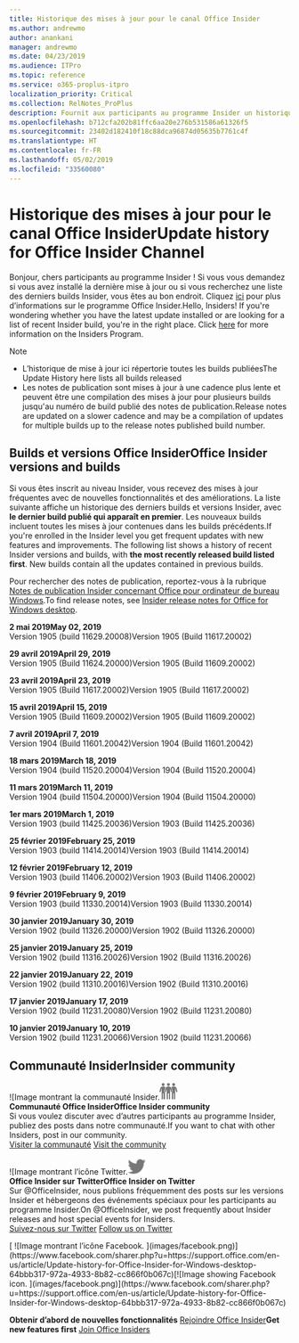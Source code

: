 ```yaml
---
title: Historique des mises à jour pour le canal Office Insider
ms.author: andrewmo
author: anankani
manager: andrewmo
ms.date: 04/23/2019
ms.audience: ITPro
ms.topic: reference
ms.service: o365-proplus-itpro
localization_priority: Critical
ms.collection: RelNotes_ProPlus
description: Fournit aux participants au programme Insider un historique des mises à jour pour les versions Canal mensuel Insider Fast pour ordinateur de bureau Windows
ms.openlocfilehash: b712cfa202b81ffc6aa20e276b531586a61326f5
ms.sourcegitcommit: 23402d182410f18c88dca96874d05635b7761c4f
ms.translationtype: HT
ms.contentlocale: fr-FR
ms.lasthandoff: 05/02/2019
ms.locfileid: "33560080"
---
```

# <a name="update-history-for-office-insider-channel"></a><span data-ttu-id="0edc3-103">Historique des mises à jour pour le canal Office Insider</span><span class="sxs-lookup"><span data-stu-id="0edc3-103">Update history for Office Insider Channel</span></span>

<span data-ttu-id="0edc3-p101">Bonjour, chers participants au programme Insider ! Si vous vous demandez si vous avez installé la dernière mise à jour ou si vous recherchez une liste des derniers builds Insider, vous êtes au bon endroit. Cliquez [ici](https://insider.office.com/) pour plus d’informations sur le programme Office Insider.</span><span class="sxs-lookup"><span data-stu-id="0edc3-p101">Hello, Insiders! If you're wondering whether you have the latest update installed or are looking for a list of recent Insider build, you're in the right place. Click [here](https://insider.office.com/) for more information on the Insiders Program.</span></span>

> [!NOTE]
> - <span data-ttu-id="0edc3-107">L’historique de mise à jour ici répertorie toutes les builds publiées</span><span class="sxs-lookup"><span data-stu-id="0edc3-107">The Update History here lists all builds released</span></span>
> - <span data-ttu-id="0edc3-108">Les notes de publication sont mises à jour à une cadence plus lente et peuvent être une compilation des mises à jour pour plusieurs builds jusqu'au numéro de build publié des notes de publication.</span><span class="sxs-lookup"><span data-stu-id="0edc3-108">Release notes are updated on a slower cadence and may be a compilation of updates for multiple builds up to the release notes published build number.</span></span>



## <a name="office-insider-versions-and-builds"></a><span data-ttu-id="0edc3-109">Builds et versions Office Insider</span><span class="sxs-lookup"><span data-stu-id="0edc3-109">Office Insider versions and builds</span></span>

<span data-ttu-id="0edc3-p102">Si vous êtes inscrit au niveau Insider, vous recevez des mises à jour fréquentes avec de nouvelles fonctionnalités et des améliorations. La liste suivante affiche un historique des derniers builds et versions Insider, avec **le dernier build publié qui apparaît en premier**. Les nouveaux builds incluent toutes les mises à jour contenues dans les builds précédents.</span><span class="sxs-lookup"><span data-stu-id="0edc3-p102">If you're enrolled in the Insider level you get frequent updates with new features and improvements. The following list shows a history of recent Insider versions and builds, with **the most recently released build listed first**. New builds contain all the updates contained in previous builds.</span></span> 

<span data-ttu-id="0edc3-113">Pour rechercher des notes de publication, reportez-vous à la rubrique [Notes de publication Insider concernant Office pour ordinateur de bureau Windows](https://docs.microsoft.com/fr-FR/OfficeUpdates/release-notes-office-insider).</span><span class="sxs-lookup"><span data-stu-id="0edc3-113">To find release notes, see [Insider release notes for Office for Windows desktop](https://docs.microsoft.com/fr-FR/OfficeUpdates/release-notes-office-insider).</span></span>

[//]: # (NE PAS SUPPRIMER)

<span data-ttu-id="0edc3-115">**2 mai 2019**</span><span class="sxs-lookup"><span data-stu-id="0edc3-115">**May 02, 2019**</span></span><br/>
<span data-ttu-id="0edc3-116">Version 1905 (build 11629.20008)</span><span class="sxs-lookup"><span data-stu-id="0edc3-116">Version 1905 (Build 11617.20002)</span></span><br/>

<span data-ttu-id="0edc3-117">**29 avril 2019**</span><span class="sxs-lookup"><span data-stu-id="0edc3-117">**April 29, 2019**</span></span><br/>
<span data-ttu-id="0edc3-118">Version 1905 (Build 11624.20000)</span><span class="sxs-lookup"><span data-stu-id="0edc3-118">Version 1905 (Build 11609.20002)</span></span><br/>

<span data-ttu-id="0edc3-119">**23 avril 2019**</span><span class="sxs-lookup"><span data-stu-id="0edc3-119">**April 23, 2019**</span></span><br/> <span data-ttu-id="0edc3-120">Version 1905 (Build 11617.20002)</span><span class="sxs-lookup"><span data-stu-id="0edc3-120">Version 1905 (Build 11617.20002)</span></span><br/>

<span data-ttu-id="0edc3-121">**15 avril 2019**</span><span class="sxs-lookup"><span data-stu-id="0edc3-121">**April 15, 2019**</span></span><br/> <span data-ttu-id="0edc3-122">Version 1905 (Build 11609.20002)</span><span class="sxs-lookup"><span data-stu-id="0edc3-122">Version 1905 (Build 11609.20002)</span></span><br/>

<span data-ttu-id="0edc3-123">**7 avril 2019**</span><span class="sxs-lookup"><span data-stu-id="0edc3-123">**April 7, 2019**</span></span><br/> <span data-ttu-id="0edc3-124">Version 1904 (Build 11601.20042)</span><span class="sxs-lookup"><span data-stu-id="0edc3-124">Version 1904 (Build 11601.20042)</span></span><br/>

<span data-ttu-id="0edc3-125">**18 mars 2019**</span><span class="sxs-lookup"><span data-stu-id="0edc3-125">**March 18, 2019**</span></span><br/> <span data-ttu-id="0edc3-126">Version 1904 (build 11520.20004)</span><span class="sxs-lookup"><span data-stu-id="0edc3-126">Version 1904 (Build 11520.20004)</span></span><br/>

<span data-ttu-id="0edc3-127">**11 mars 2019**</span><span class="sxs-lookup"><span data-stu-id="0edc3-127">**March 11, 2019**</span></span><br/> <span data-ttu-id="0edc3-128">Version 1904 (build 11504.20000)</span><span class="sxs-lookup"><span data-stu-id="0edc3-128">Version 1904 (Build 11504.20000)</span></span><br/>

<span data-ttu-id="0edc3-129">**1er mars 2019**</span><span class="sxs-lookup"><span data-stu-id="0edc3-129">**March 1, 2019**</span></span><br/> <span data-ttu-id="0edc3-130">Version 1903 (build 11425.20036)</span><span class="sxs-lookup"><span data-stu-id="0edc3-130">Version 1903 (Build 11425.20036)</span></span><br/> 

<span data-ttu-id="0edc3-131">**25 février 2019**</span><span class="sxs-lookup"><span data-stu-id="0edc3-131">**February 25, 2019**</span></span><br/> <span data-ttu-id="0edc3-132">Version 1903 (build 11414.20014)</span><span class="sxs-lookup"><span data-stu-id="0edc3-132">Version 1903 (Build 11414.20014)</span></span><br/> 

<span data-ttu-id="0edc3-133">**12 février 2019**</span><span class="sxs-lookup"><span data-stu-id="0edc3-133">**February 12, 2019**</span></span><br/> <span data-ttu-id="0edc3-134">Version 1903 (build 11406.20002)</span><span class="sxs-lookup"><span data-stu-id="0edc3-134">Version 1903 (Build 11406.20002)</span></span><br/> 

<span data-ttu-id="0edc3-135">**9 février 2019**</span><span class="sxs-lookup"><span data-stu-id="0edc3-135">**February 9, 2019**</span></span><br/> <span data-ttu-id="0edc3-136">Version 1903 (build 11330.20014)</span><span class="sxs-lookup"><span data-stu-id="0edc3-136">Version 1903 (Build 11330.20014)</span></span><br/> 

<span data-ttu-id="0edc3-137">**30 janvier 2019**</span><span class="sxs-lookup"><span data-stu-id="0edc3-137">**January 30, 2019**</span></span><br/> <span data-ttu-id="0edc3-138">Version 1902 (build 11326.20000)</span><span class="sxs-lookup"><span data-stu-id="0edc3-138">Version 1902 (Build 11326.20000)</span></span><br/> 

<span data-ttu-id="0edc3-139">**25 janvier 2019**</span><span class="sxs-lookup"><span data-stu-id="0edc3-139">**January 25, 2019**</span></span><br/> <span data-ttu-id="0edc3-140">Version 1902 (build 11316.20026)</span><span class="sxs-lookup"><span data-stu-id="0edc3-140">Version 1902 (Build 11316.20026)</span></span><br/> 

<span data-ttu-id="0edc3-141">**22 janvier 2019**</span><span class="sxs-lookup"><span data-stu-id="0edc3-141">**January 22, 2019**</span></span><br/> <span data-ttu-id="0edc3-142">Version 1902 (build 11310.20016)</span><span class="sxs-lookup"><span data-stu-id="0edc3-142">Version 1902 (Build 11310.20016)</span></span><br/> 

<span data-ttu-id="0edc3-143">**17 janvier 2019**</span><span class="sxs-lookup"><span data-stu-id="0edc3-143">**January 17, 2019**</span></span><br/> <span data-ttu-id="0edc3-144">Version 1902 (build 11231.20080)</span><span class="sxs-lookup"><span data-stu-id="0edc3-144">Version 1902 (Build 11231.20080)</span></span><br/>

<span data-ttu-id="0edc3-145">**10 janvier 2019**</span><span class="sxs-lookup"><span data-stu-id="0edc3-145">**January 10, 2019**</span></span><br/> <span data-ttu-id="0edc3-146">Version 1902 (build 11231.20066)</span><span class="sxs-lookup"><span data-stu-id="0edc3-146">Version 1902 (build 11231.20066)</span></span><br/> 


## <a name="insider-community"></a><span data-ttu-id="0edc3-147">Communauté Insider</span><span class="sxs-lookup"><span data-stu-id="0edc3-147">Insider community</span></span>

<span data-ttu-id="0edc3-148">![Image montrant la communauté Insider.</span><span class="sxs-lookup"><span data-stu-id="0edc3-148">![Image showing insider community.</span></span> ](images/insidercommunity.png) <br/>
<span data-ttu-id="0edc3-149">**Communauté Office Insider**</span><span class="sxs-lookup"><span data-stu-id="0edc3-149">**Office Insider community**</span></span><br/> <span data-ttu-id="0edc3-150">Si vous voulez discuter avec d’autres participants au programme Insider, publiez des posts dans notre communauté.</span><span class="sxs-lookup"><span data-stu-id="0edc3-150">If you want to chat with other Insiders, post in our community.</span></span><br/><span data-ttu-id="0edc3-151"> 
[Visiter la communauté](https://go.microsoft.com/fwlink/?linkid=843493)</span><span class="sxs-lookup"><span data-stu-id="0edc3-151"> 
[Visit the community](https://go.microsoft.com/fwlink/?linkid=843493)</span></span><br/> 

<span data-ttu-id="0edc3-152">![Image montrant l’icône Twitter.</span><span class="sxs-lookup"><span data-stu-id="0edc3-152">![Image showing twitter icon.</span></span> ](images/twitter.png)<br/>
<span data-ttu-id="0edc3-153">**Office Insider sur Twitter**</span><span class="sxs-lookup"><span data-stu-id="0edc3-153">**Office Insider on Twitter**</span></span><br/> <span data-ttu-id="0edc3-154">Sur @OfficeInsider, nous publions fréquemment des posts sur les versions Insider et hébergeons des événements spéciaux pour les participants au programme Insider.</span><span class="sxs-lookup"><span data-stu-id="0edc3-154">On @OfficeInsider, we post frequently about Insider releases and host special events for Insiders.</span></span><br/><span data-ttu-id="0edc3-155"> 
[Suivez-nous sur Twitter](https://go.microsoft.com/fwlink/?linkid=717717)</span><span class="sxs-lookup"><span data-stu-id="0edc3-155"> 
[Follow us on Twitter](https://go.microsoft.com/fwlink/?linkid=717717)</span></span><br/> 

<span data-ttu-id="0edc3-156">
  [
  ![Image montrant l’icône Facebook. ](images/facebook.png)](https://www.facebook.com/sharer.php?u=https://support.office.com/en-us/article/Update-history-for-Office-Insider-for-Windows-desktop-64bbb317-972a-4933-8b82-cc866f0b067c)</span><span class="sxs-lookup"><span data-stu-id="0edc3-156">[![Image showing Facebook icon. ](images/facebook.png)](https://www.facebook.com/sharer.php?u=https://support.office.com/en-us/article/Update-history-for-Office-Insider-for-Windows-desktop-64bbb317-972a-4933-8b82-cc866f0b067c)</span></span>


<span data-ttu-id="0edc3-157">**Obtenir d’abord de nouvelles fonctionnalités**
[Rejoindre Office Insider](https://insider.office.com/)</span><span class="sxs-lookup"><span data-stu-id="0edc3-157">**Get new features first**
[Join Office Insiders](https://insider.office.com/)</span></span>